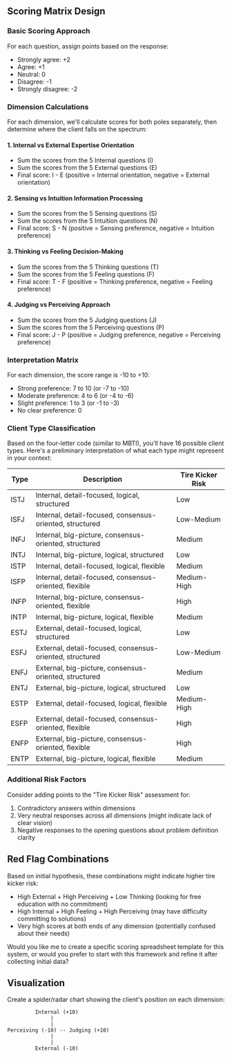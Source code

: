 ## Scoring Matrix Design

### Basic Scoring Approach
For each question, assign points based on the response:
- Strongly agree: +2
- Agree: +1
- Neutral: 0
- Disagree: -1
- Strongly disagree: -2

### Dimension Calculations

For each dimension, we'll calculate scores for both poles separately, then determine where the client falls on the spectrum:

#### 1. Internal vs External Expertise Orientation
- Sum the scores from the 5 Internal questions (I)
- Sum the scores from the 5 External questions (E)
- Final score: I - E (positive = Internal orientation, negative = External orientation)

#### 2. Sensing vs Intuition Information Processing
- Sum the scores from the 5 Sensing questions (S)
- Sum the scores from the 5 Intuition questions (N)
- Final score: S - N (positive = Sensing preference, negative = Intuition preference)

#### 3. Thinking vs Feeling Decision-Making
- Sum the scores from the 5 Thinking questions (T)
- Sum the scores from the 5 Feeling questions (F)
- Final score: T - F (positive = Thinking preference, negative = Feeling preference)

#### 4. Judging vs Perceiving Approach
- Sum the scores from the 5 Judging questions (J)
- Sum the scores from the 5 Perceiving questions (P)
- Final score: J - P (positive = Judging preference, negative = Perceiving preference)

### Interpretation Matrix

For each dimension, the score range is -10 to +10:
- Strong preference: 7 to 10 (or -7 to -10)
- Moderate preference: 4 to 6 (or -4 to -6)
- Slight preference: 1 to 3 (or -1 to -3)
- No clear preference: 0

### Client Type Classification

Based on the four-letter code (similar to MBTI), you'll have 16 possible client types. Here's a preliminary interpretation of what each type might represent in your context:

| Type | Description | Tire Kicker Risk |
|------|-------------|------------------|
| ISTJ | Internal, detail-focused, logical, structured | Low |
| ISFJ | Internal, detail-focused, consensus-oriented, structured | Low-Medium |
| INFJ | Internal, big-picture, consensus-oriented, structured | Medium |
| INTJ | Internal, big-picture, logical, structured | Low |
| ISTP | Internal, detail-focused, logical, flexible | Medium |
| ISFP | Internal, detail-focused, consensus-oriented, flexible | Medium-High |
| INFP | Internal, big-picture, consensus-oriented, flexible | High |
| INTP | Internal, big-picture, logical, flexible | Medium |
| ESTJ | External, detail-focused, logical, structured | Low |
| ESFJ | External, detail-focused, consensus-oriented, structured | Low-Medium |
| ENFJ | External, big-picture, consensus-oriented, structured | Medium |
| ENTJ | External, big-picture, logical, structured | Low |
| ESTP | External, detail-focused, logical, flexible | Medium-High |
| ESFP | External, detail-focused, consensus-oriented, flexible | High |
| ENFP | External, big-picture, consensus-oriented, flexible | High |
| ENTP | External, big-picture, logical, flexible | Medium |

### Additional Risk Factors

Consider adding points to the "Tire Kicker Risk" assessment for:
1. Contradictory answers within dimensions
2. Very neutral responses across all dimensions (might indicate lack of clear vision)
3. Negative responses to the opening questions about problem definition clarity


## Red Flag Combinations

Based on initial hypothesis, these combinations might indicate higher tire kicker risk:
- High External + High Perceiving + Low Thinking (looking for free education with no commitment)
- High Internal + High Feeling + High Perceiving (may have difficulty committing to solutions)
- Very high scores at both ends of any dimension (potentially confused about their needs)

Would you like me to create a specific scoring spreadsheet template for this system, or would you prefer to start with this framework and refine it after collecting initial data? 

## Visualization

Create a spider/radar chart showing the client's position on each dimension:

```
         Internal (+10)
              |
              |
Perceiving (-10) -- Judging (+10)
              |
              |
         External (-10)
